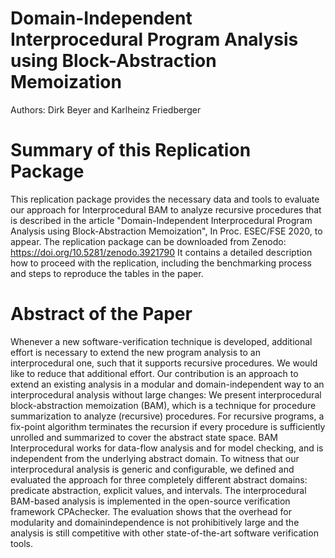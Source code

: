 # Domain-Independent Interprocedural Program Analysis using Block-Abstraction Memoization

Authors: Dirk Beyer and Karlheinz Friedberger


# Summary of this Replication Package

This replication package provides the necessary data and tools to evaluate our approach for
Interprocedural BAM to analyze recursive procedures that is described in the article
"Domain-Independent Interprocedural Program Analysis using Block-Abstraction Memoization",
In Proc. ESEC/FSE 2020, to appear.
The replication package can be downloaded from Zenodo: https://doi.org/10.5281/zenodo.3921790
It contains a detailed description how to proceed with the replication,
including the benchmarking process and steps to reproduce the tables in the paper.


# Abstract of the Paper

Whenever a new software-verification technique is developed, additional effort
is necessary to extend the new program analysis to an interprocedural one,
such that it supports recursive procedures.
We would like to reduce that additional effort.
Our contribution is an approach to extend an existing analysis in a modular and
domain-independent way to an interprocedural analysis without large changes:
We present interprocedural block-abstraction memoization (BAM), which is
a technique for procedure summarization to analyze (recursive) procedures.
For recursive programs, a fix-point algorithm terminates the recursion if every
procedure is sufficiently unrolled and summarized to cover the abstract state space.
BAM Interprocedural works for data-flow analysis and for model checking,
and is independent from the underlying abstract domain.
To witness that our interprocedural analysis is generic and configurable,
we defined and evaluated the approach for three completely different abstract
domains: predicate abstraction, explicit values, and intervals.
The interprocedural BAM-based analysis is implemented in the open-source
verification framework CPAchecker. The evaluation shows that the overhead for
modularity and domainindependence is not prohibitively large and the analysis
is still competitive with other state-of-the-art software verification tools.
